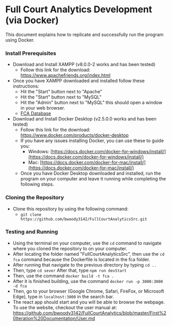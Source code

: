 # Full Court Analytics Development (via Docker)
This document explains how to replicate and successfully run the program using Docker.

### Install Prerequisites
* Download and Install XAMPP (v8.0.0-2 works and has been tested)
  * Follow this link for the download:  <a href="https://www.apachefriends.org/index.html" target="_blank">https://www.apachefriends.org/index.html</a>
* Once you have XAMPP downloaded and installed follow these instructions:
  * Hit the "Start" button next to "Apache"
  * Hit the "Start" button next to "MySQL"
  * Hit the "Admin" button next to "MySQL" this should open a window in your web browser.
  * [FCA Database](https://github.com/bwoody3142/FullCourtAnalytics/raw/master/AuxiliaryFiles/fcadatabase.sql)
* Download and Install Docker Desktop (v2.5.0.0 works and has been tested)
  * Follow this link for the download:  <a href="https://www.docker.com/products/docker-desktop" target="_blank">https://www.docker.com/products/docker-desktop</a>
  * If you have any issues installing Docker, you can use these to guide you:
    * Windows: [https://docs.docker.com/docker-for-windows/install/](https://docs.docker.com/docker-for-windows/install/)
    * Mac: [https://docs.docker.com/docker-for-mac/install/](https://docs.docker.com/docker-for-mac/install/)
  * Once you have Docker Desktop downloaded and installed, run the program on your computer and leave it running while completing the following steps.
  
### Cloning the Repository 
* Clone this repository by using the following command:
  * `git clone https://github.com/bwoody3142/FullCourtAnalyticsSrc.git`
 
### Testing and Running
* Using the terminal on your computer, use the `cd` command to navigate where you cloned the repository to on your computer. 
* After locating the folder named "FullCourtAnalyticsSrc", then use the `cd fca` command because the Dockerfile is located in the fca folder. 
* After running that navigate to the previous directory by typing `cd ..`
* Then, type `cd sever`
After that, type `npm run devStart`
* Then, use the command `docker build -t fca .`
* After it is finished building, use the command `docker run -p 3000:3000 -d fca`
* Then, go to your browser (Google Chrome, Safari, FireFox, or Microsoft Edge), type in `localhost:3000` in the search bar. 
* The react app should start and you will be able to browse the webpage. To use the website, checkout the user manual at: <a href="https://github.com/bwoody3142/FullCourtAnalytics/blob/master/First%20Iteration%20Documentation/User.md" target="_blank">https://github.com/bwoody3142/FullCourtAnalytics/blob/master/First%20Iteration%20Documentation/User.md</a>

 
  
